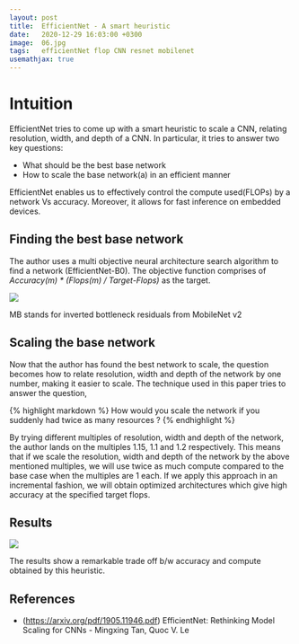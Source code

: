 ```yaml
---
layout: post
title:  EfficientNet - A smart heuristic 
date:   2020-12-29 16:03:00 +0300
image:  06.jpg
tags:   efficientNet flop CNN resnet mobilenet
usemathjax: true
---
```


# Intuition
EfficientNet tries to come up with a smart heuristic to scale a CNN,
relating resolution, width, and depth of a CNN. In particular, it tries to 
answer two key questions:
* What should be the best base network
* How to scale the base network(a) in an efficient manner

EfficientNet enables us to effectively control the compute used(FLOPs) by a network Vs accuracy.
Moreover, it allows for fast inference on embedded devices.

## Finding the best base network

The author uses a multi objective neural architecture search algorithm to
find a network (EfficientNet-B0). The objective function comprises of
<i> Accuracy(m) * (Flops(m) / Target-Flops) </i> as the target.

![]({{site.baseurl}}/img/efficientNet.png)
<p style="text-align:left"> MB stands for inverted bottleneck residuals from MobileNet v2 </p>

## Scaling the base network

Now that the author has found the best network to scale, the question becomes 
how to relate resolution, width and depth of the network by one number,
making it easier to scale.
The technique used in this paper tries to answer the question,

{% highlight markdown %}
How would you scale the network if you suddenly had twice as many resources ?
{% endhighlight %}

By trying different multiples of resolution, width and depth of the network, the 
author lands on the multiples 1.15, 1.1 and 1.2 respectively. This means that if we 
scale the resolution, width and depth of the network by the above mentioned multiples,
we will use twice as much compute compared to the base case when the multiples are 1 each.
If we apply this approach in an incremental fashion, we will obtain optimized architectures which give high
accuracy at the specified target flops.

## Results

![]({{site.baseurl}}/img/eff_res.png)

The results show a remarkable trade off b/w accuracy and compute obtained by this heuristic.

## References

* (https://arxiv.org/pdf/1905.11946.pdf) EfficientNet: Rethinking Model Scaling for CNNs - Mingxing Tan, Quoc V. Le
